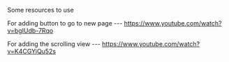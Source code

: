 Some resources to use

For adding button to go to new page --- https://www.youtube.com/watch?v=bgIUdb-7Rqo

For adding the scrolling view --- https://www.youtube.com/watch?v=K4CGYiQu52s
